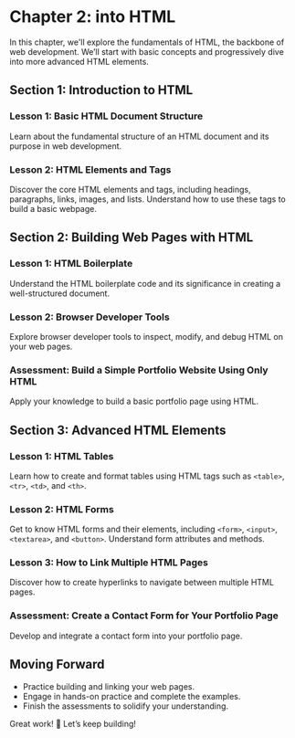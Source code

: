 # **Chapter 2:  into HTML**

In this chapter, we'll explore the fundamentals of HTML, the backbone of web development. We’ll start with basic concepts and progressively dive into more advanced HTML elements.

## **Section 1: Introduction to HTML**

### **Lesson 1: Basic HTML Document Structure**
Learn about the fundamental structure of an HTML document and its purpose in web development.

### **Lesson 2: HTML Elements and Tags**
Discover the core HTML elements and tags, including headings, paragraphs, links, images, and lists. Understand how to use these tags to build a basic webpage.

## **Section 2: Building Web Pages with HTML**

### **Lesson 1: HTML Boilerplate**
Understand the HTML boilerplate code and its significance in creating a well-structured document.

### **Lesson 2: Browser Developer Tools**
Explore browser developer tools to inspect, modify, and debug HTML on your web pages.

### **Assessment: Build a Simple Portfolio Website Using Only HTML**
Apply your knowledge to build a basic portfolio page using HTML.

## **Section 3: Advanced HTML Elements**

### **Lesson 1: HTML Tables**
Learn how to create and format tables using HTML tags such as `<table>`, `<tr>`, `<td>`, and `<th>`.

### **Lesson 2: HTML Forms**
Get to know HTML forms and their elements, including `<form>`, `<input>`, `<textarea>`, and `<button>`. Understand form attributes and methods.

### **Lesson 3: How to Link Multiple HTML Pages**
Discover how to create hyperlinks to navigate between multiple HTML pages.

### **Assessment: Create a Contact Form for Your Portfolio Page**
Develop and integrate a contact form into your portfolio page.

## **Moving Forward**

- Practice building and linking your web pages.
- Engage in hands-on practice and complete the examples.
- Finish the assessments to solidify your understanding.

Great work! 🚀 Let’s keep building!


<!--stackedit_data:
eyJoaXN0b3J5IjpbLTEzNzQ2MjM2NzVdfQ==
-->